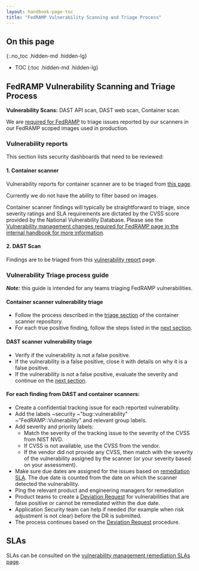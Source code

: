 ```yaml
---
layout: handbook-page-toc
title: "FedRAMP Vulnerability Scanning and Triage Process"
---
```


## On this page
{:.no_toc .hidden-md .hidden-lg}

- TOC
{:toc .hidden-md .hidden-lg}

## FedRAMP Vulnerability Scanning and Triage Process

**Vulnerability Scans:** DAST API scan, DAST web scan, Container scan.

We are [required for FedRAMP](https://internal-handbook.gitlab.io/handbook/engineering/fedramp-compliance/vulnerability-slas/) to triage issues reported by our scanners in our FedRAMP scoped images used in production.




### Vulnerability reports

This section lists security dashboards that need to be reviewed:

#### 1. Container scanner

Vulnerability reports for container scanner are to be triaged from [this page](https://gitlab.com/gitlab-com/gl-security/appsec/container-scanners/-/security/vulnerability_report).

Currently we do not have the ability to filter based on images.

Container scanner findings will typically be straightforward to triage, since severity ratings and SLA requirements are dictated by the CVSS score provided by the National Vulnerability Database. Please see the [Vulnerability management changes required for FedRAMP page in the internal handbook for more information](https://internal-handbook.gitlab.io/handbook/engineering/fedramp-compliance/vulnerability-slas/).

#### 2. DAST Scan 

Findings are to be triaged from this [vulnerability report](https://gitlab.com/gitlab-com/gl-security/appsec/dast-scan-4-fedramp/-/security/vulnerability_report/?activity=STILL_DETECTED&scanner=GitLab.DAST) page.


### Vulnerability Triage process guide

**_Note:_** this guide is intended for any teams triaging FedRAMP vulnerabilities.

#### Container scanner vulnerability triage

- Follow the process described in the [triage section](https://gitlab.com/gitlab-com/gl-security/appsec/container-scanners/-/blob/master/workflow.md#triage-steps) of the container scanner repository.
- For each true positive finding, follow the steps listed in the [next section](#for-each-finding-from-dast-and-container-scanners).

#### DAST scanner vulnerability triage

- Verify if the vulnerability is not a false positive.
- If the vulnerability is a false positive, close it with details on why it is a false positive.
- If the vulnerability is not a false positive, evaluate the severity and continue on the [next section](#for-each-finding-from-dast-and-container-scanners).

#### For each finding from DAST and container scanners:

- Create a confidential tracking issue for each reported vulnerability.
- Add the labels ~security  ~"bug::vulnerability" ~"FedRAMP::Vulnerability" and relevant group labels.
- Add severity and priority labels:
  - Match the severity of the tracking issue to the severity of the CVSS from NIST NVD.
  - If CVSS is not available, use the CVSS from the vendor.
  - If the vendor did not provide any CVSS, then match with the severity of the vulnerability assigned by the scanner (or your severity based on your assessment).
- Make sure due dates are assigned for the issues based on [remediation SLA](https://about.gitlab.com/handbook/security/threat-management/vulnerability-management/#remediation-slas). The due date is counted from the date on which the scanner detected the vulnerability.
- Ping the relevant product and engineering managers for remediation
- Product teams to create a [Deviation Request] for vulnerabilities that are false positive or cannot be remediated within the due date.
- Application Security team can help if needed (for example when risk adjustment is not clear) before the DR is submitted.
- The process continues based on the [Deviation Request] procedure.

## SLAs

SLAs can be consulted on the [vulnerability management remediation SLAs page].


[Vulnerability Management Team]: ../../../threat-management/vulnerability-management/index.html
[Deviation Request]: ../../../security-assurance/dedicated-compliance/POAM-Deviation-Request-Procedure.html
[vulnerability management remediation SLAs page]: ../../../threat-management/vulnerability-management/#remediation-slas
